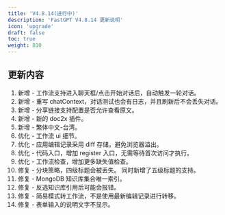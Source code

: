 ```yaml
---
title: 'V4.8.14(进行中)'
description: 'FastGPT V4.8.14 更新说明'
icon: 'upgrade'
draft: false
toc: true
weight: 810
---
```


## 更新内容

1. 新增 - 工作流支持进入聊天框/点击开始对话后，自动触发一轮对话。
2. 新增 - 重写 chatContext，对话测试也会有日志，并且刷新后不会丢失对话。
3. 新增 - 分享链接支持配置是否允许查看原文。
4. 新增 - 新的 doc2x 插件。
5. 新增 - 繁体中文-台湾。
6. 优化 - 工作流 ui 细节。
7. 优化 - 应用编辑记录采用 diff 存储，避免浏览器溢出。
8. 优化 - 代码入口，增加 register 入口，无需等待首次访问才执行。
9. 优化 - 工作流检查，增加更多缺失值检查。
10. 修复 - 分块策略，四级标题会被丢失。 同时新增了五级标题的支持。
11. 修复 - MongoDB 知识库集合唯一索引。
12. 修复 - 反选知识库引用后可能会报错。
13. 修复 - 简易模式转工作流，不是使用最新编辑记录进行转移。
14. 修复 - 表单输入的说明文字不显示。
